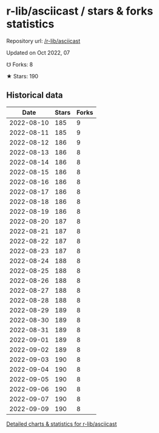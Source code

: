 # r-lib/asciicast / stars & forks statistics

Repository url: [/r-lib/asciicast](https://github.com/r-lib/asciicast)

Updated on Oct 2022, 07

☋ Forks: 8

★ Stars: 190

## Historical data
| Date | Stars | Forks |
|------|-------|-------|
| 2022-08-10 | 185 | 9 | 
| 2022-08-11 | 185 | 9 | 
| 2022-08-12 | 186 | 9 | 
| 2022-08-13 | 186 | 8 | 
| 2022-08-14 | 186 | 8 | 
| 2022-08-15 | 186 | 8 | 
| 2022-08-16 | 186 | 8 | 
| 2022-08-17 | 186 | 8 | 
| 2022-08-18 | 186 | 8 | 
| 2022-08-19 | 186 | 8 | 
| 2022-08-20 | 187 | 8 | 
| 2022-08-21 | 187 | 8 | 
| 2022-08-22 | 187 | 8 | 
| 2022-08-23 | 187 | 8 | 
| 2022-08-24 | 188 | 8 | 
| 2022-08-25 | 188 | 8 | 
| 2022-08-26 | 188 | 8 | 
| 2022-08-27 | 188 | 8 | 
| 2022-08-28 | 188 | 8 | 
| 2022-08-29 | 189 | 8 | 
| 2022-08-30 | 189 | 8 | 
| 2022-08-31 | 189 | 8 | 
| 2022-09-01 | 189 | 8 | 
| 2022-09-02 | 189 | 8 | 
| 2022-09-03 | 190 | 8 | 
| 2022-09-04 | 190 | 8 | 
| 2022-09-05 | 190 | 8 | 
| 2022-09-06 | 190 | 8 | 
| 2022-09-07 | 190 | 8 | 
| 2022-09-09 | 190 | 8 | 


[Detailed charts & statistics for r-lib/asciicast](https://reviewgithub.com/rep/r-lib/asciicast)
